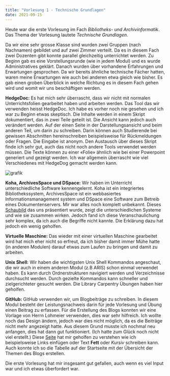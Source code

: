 ```yaml
---
title: "Vorlesung 1 - Technische Grundlagen"
date: 2021-09-15
---
```


Heute war die erste Vorlesung im Fach *Bibliotheks- und Archivinformatik*. Das Thema der Vorlesung lautete *Technische Grundlagen*. 

Da wir eine sehr grosse Klasse sind wurden zwei Gruppen (nach Nachnamen) gebildet und auf zwei Zimmer verteilt. Da es in diesem Fach zwei Dozenten gibt konnte parallel gleichzeitig unterrichtet werden. Zu Beginn gab es eine Vorstellungsrunde (wie in jedem Modul) und es wurde Administratives geklärt. Danach wurden über vorhandene Erfahrungen und Erwartungen gesprochen. Da wir bereits ähnliche technische Fächer hatten, waren meine Erwartungen wie auch bei anderen etwa gleich wie bisher. Es gab einen groben Überblick in welche Richtung es in diesem Fach gehen wird und womit wir uns beschäftigen werden. 

**HedgeDoc:** Es hat mich sehr überrascht, dass wir nicht mit normalen Unterrichtsfolien gearbeitet haben und arbeiten werden. Das Tool das wir verwenden heisst HedgeDoc. Ich habe es vorher noch nie gesehen und ich war zu Beginn etwas skeptisch. Die Inhalte werden in einem Skript dokumentiert, das in zwei Teile geteilt ist. Die Ansicht kann jedoch auch verändert werden. Auf der einen Seite in der Darstellungsansicht und beim anderen Teil, um darin zu schreiben. Darin können auch Studierende bei gewissen Abschnitten hereinschreiben beispielsweise für Rückmeldungen oder Fragen. Die Eingabe ist anonym. Den Austausch über dieses Skript finde ich sehr gut, auch das nicht noch andere Tools verwendet werden müssen. Die Texte können zu einer «Folie» ähnlich wie bei einer Powerpoint generiert und gezeigt werden. Ich war allgemein überrascht wie viel Verschiedenes mit HedgeDog gemacht werden kann.

![grafik](https://user-images.githubusercontent.com/90787818/151624928-0b0a5ff6-8d3c-4f87-9cb1-4e5172d68705.png)


**Koha, ArchivesSpace und DSpace:** Wir haben im Unterricht unterschiedliche Software kennengelernt. Koha ist ein integriertes Bibliothekssystem, ArchivesSpace ist ein webbasiertes Informationsmanagement system und DSpace eine Software zum Betreib eines Dokumentenservers. Mir war alles noch komplett unbekannt. Dieses [Schaubild](https://bain.felixlohmeier.de/#/01_technische-grundlagen) das uns präsentiert wurde, zeigt die unterschiedlichen Systeme und wie sie zusammen wirken. Jedoch fand ich diese Veranschaulichung sehr komplex, da ich auch die Begriffe nicht kannte. Die Erklärung dazu hat jedoch ein wenig geholfen.

**Virtuelle Maschine:** Das wieder mit einer virtuellen Maschine gearbeitet wird hat mich eher nicht so erfreut, da ich bisher damit immer Mühe hatte (in anderen Modulen) darauf etwas zum Laufen zu bringen und damit zu arbeiten. 

**Unix Shell:** Wir haben die wichtigsten Unix Shell Kommandos angeschaut, die wir auch in einem anderen Modul (z.B ARIS) schon einmal verwendet haben. Es kann durch Ordnerstrukturen navigiert werden und Verzeichnisse durchsucht werden. Durch gezielte Kommandos kann schneller und zielgerichteter gesucht werden. Die Library Carpentry Übungen haben hier geholfen.

**GitHub:** GitHub verwenden wir, um Blogbeiträge zu schreiben. In diesem Modul besteht der Leistungsnachweis darin für jede Vorlesung und Übung einen Beitrag zu erfassen. Für die Erstellung des Blogs konnten wir eine Vorlage von Herrn Lohmeier verwenden, dies war sehr hilfreich. Ich wollte noch das Design ändern, jedoch war dies nicht möglich, da es die Beiträge nicht mehr angezeigt hatte. Aus diesem Grund musste ich nochmal neu anfangen, dies hat dann gut funktioniert. (Ich hatte zum Glück noch nicht viel erstellt.) Diese [Seite](https://praxistipps.chip.de/markdown-auf-github-alle-befehle_48373) hat mir geholfen zu verstehen wie ich beispielsweise Links einfügen oder Text **Fett** oder *Kursiv* schreiben kann. Auch konnte ich so die Tabelle auf der Startseite mit der Übersicht der Themen des Blogs erstellen.


Die erste Vorlesung hat mir insgesamt gut gefallen, auch wenn es viel Input war und ich etwas überfordert war.
